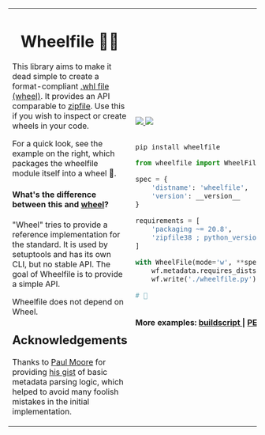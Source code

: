 

<table style="border: none">
<tr style="border: none">
<td style="border: none">
<h1 style='border-bottom-style: none' align="center"> Wheelfile 🔪🧀</h1>

This library aims to make it dead simple to create a format-compliant [.whl
file (wheel)](https://pythonwheels.com/). It provides an API comparable to
[zipfile](https://docs.python.org/3/library/zipfile.html). Use this if you wish
to inspect or create wheels in your code.

For a quick look, see the example on the right, which packages the wheelfile
module itself into a wheel 🤸.

#### What's the difference between this and [wheel](https://pypi.org/project/wheel/)?

"Wheel" tries to provide a reference implementation for the standard. It is used
by setuptools and has its own CLI, but no stable API. The goal of Wheelfile is
to provide a simple API.

Wheelfile does not depend on Wheel.

## Acknowledgements

Thanks to [Paul Moore](https://github.com/pfmoore) for providing
[his gist](https://gist.github.com/pfmoore/20f3654ca33f8b14f0fcb6dfa1a6b469)
of basic metadata parsing logic, which helped to avoid many foolish mistakes
in the initial implementation.

</td>
<td style="border: none">

<br/>

<a href="https://pypi.org/project/wheelfile/#history">
<img src="https://img.shields.io/pypi/v/wheelfile?style=for-the-badge"/>
</a>
<a href="https://wheelfile.readthedocs.io/en/latest/">
<img src="https://readthedocs.org/projects/wheelfile/badge/?version=latest&style=for-the-badge"/>
</a>

<br/>
<br/>

```
pip install wheelfile
```

```py
from wheelfile import WheelFile, __version__

spec = {
    'distname': 'wheelfile',
    'version': __version__
}

requirements = [
    'packaging ~= 20.8',
    'zipfile38 ; python_version<"3.8"'
]

with WheelFile(mode='w', **spec) as wf:
    wf.metadata.requires_dists = requirements
    wf.write('./wheelfile.py')

# 🧀
```
<br/>
<b> More examples:
    <a href="https://wheelfile.readthedocs.io/en/latest/examples/buildscript.html"> buildscript </a> |
    <a href="https://wheelfile.readthedocs.io/en/latest/examples/pep-517-builder.html"> PEP-517 builder </a>
</b>
<br/>

</td>
</tr>
